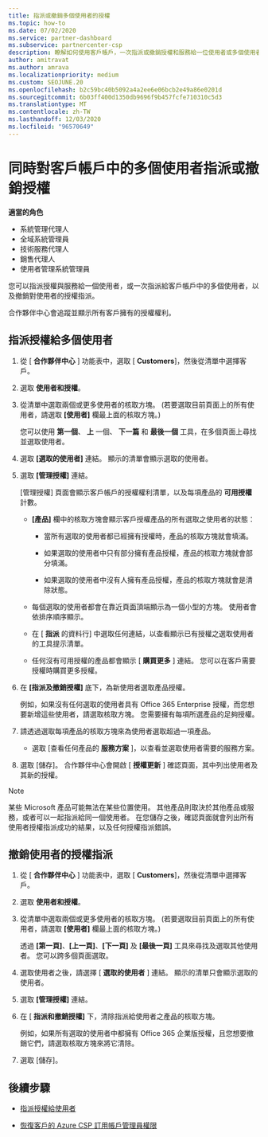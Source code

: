 ```yaml
---
title: 指派或撤銷多個使用者的授權
ms.topic: how-to
ms.date: 07/02/2020
ms.service: partner-dashboard
ms.subservice: partnercenter-csp
description: 瞭解如何使用客戶帳戶，一次指派或撤銷授權和服務給一位使用者或多個使用者。
author: amitravat
ms.author: amrava
ms.localizationpriority: medium
ms.custom: SEOJUNE.20
ms.openlocfilehash: b2c59bc40b5092a4a2ee6e06bcb2e49a86e0201d
ms.sourcegitcommit: 6b03ff400d1350db9696f9b457fcfe710310c5d3
ms.translationtype: MT
ms.contentlocale: zh-TW
ms.lasthandoff: 12/03/2020
ms.locfileid: "96570649"
---
```

# <a name="assign-or-revoke-licenses-at-the-same-time-to-multiple-users-in-a-customer-account"></a>同時對客戶帳戶中的多個使用者指派或撤銷授權

**適當的角色**

- 系統管理代理人
- 全域系統管理員
- 技術服務代理人
- 銷售代理人
- 使用者管理系統管理員

您可以指派授權與服務給一個使用者，或一次指派給客戶帳戶中的多個使用者，以及撤銷對使用者的授權指派。

合作夥伴中心會追蹤並顯示所有客戶擁有的授權權利。

## <a name="assign-licenses-to-multiple-users"></a>指派授權給多個使用者

1. 從 [ **合作夥伴中心** ] 功能表中，選取 [ **Customers**]，然後從清單中選擇客戶。

2. 選取 **使用者和授權**。

3. 從清單中選取兩個或更多使用者的核取方塊。 (若要選取目前頁面上的所有使用者，請選取 **\[使用者\]** 欄最上面的核取方塊。)

    您可以使用 **第一個**、 **上** 一個、 **下一篇** 和 **最後一個** 工具，在多個頁面上尋找並選取使用者。

4. 選取 **\[選取的使用者\]** 連結。 顯示的清單會顯示選取的使用者。

5. 選取 **\[管理授權\]** 連結。

    [管理授權] 頁面會顯示客戶帳戶的授權權利清單，以及每項產品的 **可用授權** 計數。

    - **\[產品\]** 欄中的核取方塊會顯示客戶授權產品的所有選取之使用者的狀態：

       - 當所有選取的使用者都已經擁有授權時，產品的核取方塊就會填滿。

       - 如果選取的使用者中只有部分擁有產品授權，產品的核取方塊就會部分填滿。

       - 如果選取的使用者中沒有人擁有產品授權，產品的核取方塊就會是清除狀態。

    - 每個選取的使用者都會在靠近頁面頂端顯示為一個小型的方塊。 使用者會依排序順序顯示。

    - 在 [ **指派** 的資料行] 中選取任何連結，以查看顯示已有授權之選取使用者的工具提示清單。

    - 任何沒有可用授權的產品都會顯示 [ **購買更多** ] 連結。 您可以在客戶需要授權時購買更多授權。

6. 在 **\[指派及撤銷授權\]** 底下，為新使用者選取產品授權。 

   例如，如果沒有任何選取的使用者具有 Office 365 Enterprise 授權，而您想要新增這些使用者，請選取核取方塊。 您需要擁有每項所選產品的足夠授權。

7. 請透過選取每項產品的核取方塊來為使用者選取超過一項產品。
    -   選取 [查看任何產品的 **服務方案** ]，以查看並選取使用者需要的服務方案。

8. 選取 [儲存]。 合作夥伴中心會開啟 [ **授權更新** ] 確認頁面，其中列出使用者及其新的授權。

>[!NOTE]
>某些 Microsoft 產品可能無法在某些位置使用。 其他產品則取決於其他產品或服務，或者可以一起指派給同一個使用者。 在您儲存之後，確認頁面就會列出所有使用者授權指派成功的結果，以及任何授權指派錯誤。

## <a name="revoke-users-license-assignments"></a>撤銷使用者的授權指派

1. 從 [ **合作夥伴中心** ] 功能表中，選取 [ **Customers**]，然後從清單中選擇客戶。

2. 選取 **使用者和授權**。

3. 從清單中選取兩個或更多使用者的核取方塊。 (若要選取目前頁面上的所有使用者，請選取 **\[使用者\]** 欄最上面的核取方塊。)

    透過 **\[第一頁\]**、**\[上一頁\]**、**\[下一頁\]** 及 **\[最後一頁\]** 工具來尋找及選取其他使用者。 您可以跨多個頁面選取。

4. 選取使用者之後，請選擇 [ **選取的使用者** ] 連結。 顯示的清單只會顯示選取的使用者。

5. 選取 **\[管理授權\]** 連結。

6. 在 [ **指派和撤銷授權]** 下，清除指派給使用者之產品的核取方塊。

   例如，如果所有選取的使用者中都擁有 Office 365 企業版授權，且您想要撤銷它們，請選取核取方塊來將它清除。

7. 選取 [儲存]。

## <a name="next-steps"></a>後續步驟

- [指派授權給使用者](assign-licenses-to-users.md)

- [恢復客戶的 Azure CSP 訂用帳戶管理員權限](revoke-reinstate-csp.md)